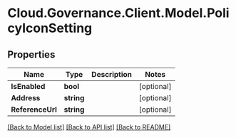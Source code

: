 # Cloud.Governance.Client.Model.PolicyIconSetting
## Properties

Name | Type | Description | Notes
------------ | ------------- | ------------- | -------------
**IsEnabled** | **bool** |  | [optional] 
**Address** | **string** |  | [optional] 
**ReferenceUrl** | **string** |  | [optional] 

[[Back to Model list]](../README.md#documentation-for-models) [[Back to API list]](../README.md#documentation-for-api-endpoints) [[Back to README]](../README.md)

